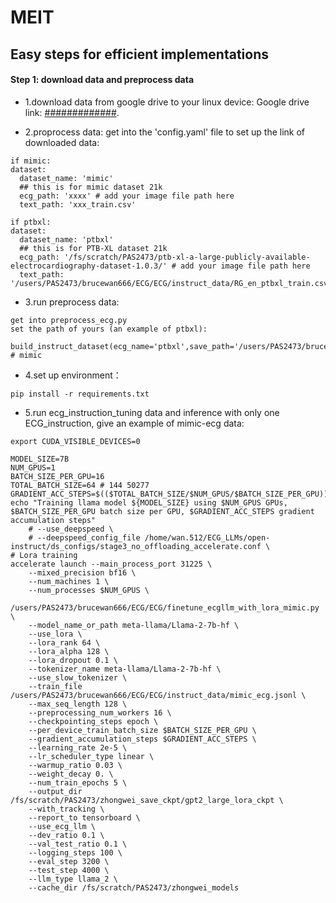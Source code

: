 # MEIT
## Easy steps for efficient implementations

#### Step 1: download data and preprocess data

- 1.download data from google drive to your linux device:
Google drive link: [#############](https://drive.google.com/drive/folders/1CbBaqw8wjbCaP9FXhy41jEw5Jc8riYqz?usp=sharing). 

- 2.proprocess data: get into the 'config.yaml' file to set up the link of downloaded data:

```
if mimic:
dataset:
  dataset_name: 'mimic'
  ## this is for mimic dataset 21k
  ecg_path: 'xxxx' # add your image file path here
  text_path: 'xxx_train.csv'

if ptbxl:
dataset:
  dataset_name: 'ptbxl'
  ## this is for PTB-XL dataset 21k
  ecg_path: '/fs/scratch/PAS2473/ptb-xl-a-large-publicly-available-electrocardiography-dataset-1.0.3/' # add your image file path here
  text_path: '/users/PAS2473/brucewan666/ECG/ECG/instruct_data/RG_en_ptbxl_train.csv'
```

- 3.run preprocess data: 

```
get into preprocess_ecg.py 
set the path of yours (an example of ptbxl): 

build_instruct_dataset(ecg_name='ptbxl',save_path='/users/PAS2473/brucewan666/ECG/ECG/instruct_data/ptbxl_ecg_train.jsonl') # mimic

```

- 4.set up environment：

```
pip install -r requirements.txt
```

- 5.run ecg_instruction_tuning data and inference with only one ECG_instruction, give an example of mimic-ecg data:

```
export CUDA_VISIBLE_DEVICES=0

MODEL_SIZE=7B
NUM_GPUS=1
BATCH_SIZE_PER_GPU=16
TOTAL_BATCH_SIZE=64 # 144 50277
GRADIENT_ACC_STEPS=$(($TOTAL_BATCH_SIZE/$NUM_GPUS/$BATCH_SIZE_PER_GPU))
echo "Training llama model ${MODEL_SIZE} using $NUM_GPUS GPUs, $BATCH_SIZE_PER_GPU batch size per GPU, $GRADIENT_ACC_STEPS gradient accumulation steps"
    # --use_deepspeed \
    # --deepspeed_config_file /home/wan.512/ECG_LLMs/open-instruct/ds_configs/stage3_no_offloading_accelerate.conf \
# Lora training
accelerate launch --main_process_port 31225 \
    --mixed_precision bf16 \
    --num_machines 1 \
    --num_processes $NUM_GPUS \
    /users/PAS2473/brucewan666/ECG/ECG/finetune_ecgllm_with_lora_mimic.py \
    --model_name_or_path meta-llama/Llama-2-7b-hf \
    --use_lora \
    --lora_rank 64 \
    --lora_alpha 128 \
    --lora_dropout 0.1 \
    --tokenizer_name meta-llama/Llama-2-7b-hf \
    --use_slow_tokenizer \
    --train_file /users/PAS2473/brucewan666/ECG/ECG/instruct_data/mimic_ecg.jsonl \
    --max_seq_length 128 \
    --preprocessing_num_workers 16 \
    --checkpointing_steps epoch \
    --per_device_train_batch_size $BATCH_SIZE_PER_GPU \
    --gradient_accumulation_steps $GRADIENT_ACC_STEPS \
    --learning_rate 2e-5 \
    --lr_scheduler_type linear \
    --warmup_ratio 0.03 \
    --weight_decay 0. \
    --num_train_epochs 5 \
    --output_dir /fs/scratch/PAS2473/zhongwei_save_ckpt/gpt2_large_lora_ckpt \
    --with_tracking \
    --report_to tensorboard \
    --use_ecg_llm \
    --dev_ratio 0.1 \
    --val_test_ratio 0.1 \
    --logging_steps 100 \
    --eval_step 3200 \
    --test_step 4000 \
    --llm_type llama_2 \
    --cache_dir /fs/scratch/PAS2473/zhongwei_models

```